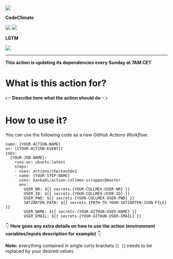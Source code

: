 ![](https://img.shields.io/github/workflow/status/kaskadi/action-collmex-scrapper/update?label=dependencies%20updated&logo=npm)

**CodeClimate**

[![](https://img.shields.io/codeclimate/maintainability/kaskadi/action-collmex-scrapper?label=maintainability&logo=Code%20Climate)](https://codeclimate.com/github/kaskadi/action-collmex-scrapper)
[![](https://img.shields.io/codeclimate/tech-debt/kaskadi/action-collmex-scrapper?label=technical%20debt&logo=Code%20Climate)](https://codeclimate.com/github/kaskadi/action-collmex-scrapper)
<!-- [![](https://img.shields.io/codeclimate/coverage/kaskadi/action-collmex-scrapper?label=test%20coverage&logo=Code%20Climate)](https://codeclimate.com/github/kaskadi/action-collmex-scrapper) -->

**LGTM**

[![](https://img.shields.io/lgtm/grade/javascript/github/kaskadi/action-collmex-scrapper?label=code%20quality&logo=lgtm)](https://lgtm.com/projects/g/kaskadi/action-collmex-scrapper/?mode=list)

****

**This action is updating its dependencies every Sunday at 7AM CET**

# What is this action for?

:point_right: **Describe here what the action should do** :point_left:

# How to use it?

You can use the following code as a new _GitHub Actions Workflow_:

```
name: {YOUR-ACTION-NAME}
on: [{YOUR-ACTION-EVENT}]
jobs:
  {YOUR-JOB-NAME}:
    runs-on: ubuntu-latest
    steps:
    - uses: actions/checkout@v2
    - name: {YOUR-STEP-NAME}
      uses: kaskadi/action-collmex-scrapper@master
      env:
        USER_NR: ${{ secrets.{YOUR-COLLMEX-USER-NR} }}
        USER_ID: ${{ secrets.{YOUR-COLLMEX-USER-ID} }}
        USER_PWD: ${{ secrets.{YOUR-COLLMEX-USER-PWD} }}
        SATZARTEN_PATH: ${{ secrets.{PATH-TO-YOUR-SATZARTEN-JSON-FILE} }}
        USER_NAME: ${{ secrets.{YOUR-GITHUB-USER-NAME} }}
        USER_EMAIL: ${{ secrets.{YOUR-GITHUB-USER-EMAIL} }}
```

:point_down: **Here goes any extra details on how to use the action (environment variables/inputs description for example)** :point_down:

**Note:** everything contained in single curly brackets (`{ }`) needs to be replaced by your desired values
